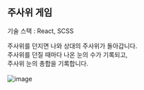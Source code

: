## 주사위 게임

기술 스택 : React, SCSS<br>


주사위를 던지면 나와 상대의 주사위가 돌아갑니다.<br>
주사위를 던질 때마다 나온 눈의 수가 기록되고,<br>
주사위 눈의 총합을 기록합니다.<br><br>
![image](https://user-images.githubusercontent.com/57048162/130483030-46355ab9-a265-406b-afb3-7a12e59ec817.png)
